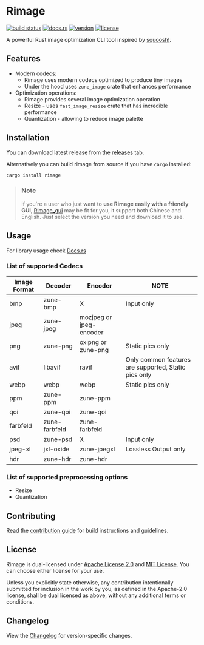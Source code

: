 # Rimage

[![build status](https://img.shields.io/github/actions/workflow/status/SalOne22/rimage/rimage.yml?label=rimage&style=flat-square)](https://github.com/SalOne22/rimage/actions?query=branch%3Amain+)
[![docs.rs](https://img.shields.io/docsrs/rimage/latest?style=flat-square)](https://docs.rs/rimage)
[![version](https://img.shields.io/crates/v/rimage?style=flat-square)](https://crates.io/crates/rimage)
[![license](https://img.shields.io/crates/l/rimage?style=flat-square)](https://github.com/SalOne22/rimage)

A powerful Rust image optimization CLI tool inspired by [squoosh!](https://squoosh.app/).

## Features

- Modern codecs:
  - Rimage uses modern codecs optimized to produce tiny images
  - Under the hood uses `zune_image` crate that enhances performance
- Optimization operations:
  - Rimage provides several image optimization operation
  - Resize - uses `fast_image_resize` crate that has incredible performance
  - Quantization - allowing to reduce image palette

## Installation

You can download latest release from the [releases](https://github.com/SalOne22/rimage/releases) tab.

Alternatively you can build rimage from source if you have `cargo` installed:

```sh
cargo install rimage
```

> ### Note
>
> If you're a user who just want to **use Rimage easily with a friendly GUI**, [Rimage_gui](https://github.com/Mikachu2333/rimage_gui/releases/) may be fit for you, it support both Chinese and English. Just select the version you need and download it to use.

## Usage

For library usage check [Docs.rs](https://docs.rs/rimage/latest/rimage/)

### List of supported Codecs

| Image Format | Decoder       | Encoder                 | NOTE                                                 |
| ------------ | ------------- | ----------------------- | ---------------------------------------------------- |
| bmp          | zune-bmp      | X                       | Input only                                           |
| jpeg         | zune-jpeg     | mozjpeg or jpeg-encoder |                                                      |
| png          | zune-png      | oxipng or zune-png      | Static pics only                                     |
| avif         | libavif       | ravif                   | Only common features are supported, Static pics only |
| webp         | webp          | webp                    | Static pics only                                     |
| ppm          | zune-ppm      | zune-ppm                |                                                      |
| qoi          | zune-qoi      | zune-qoi                |                                                      |
| farbfeld     | zune-farbfeld | zune-farbfeld           |                                                      |
| psd          | zune-psd      | X                       | Input only                                           |
| jpeg-xl      | jxl-oxide     | zune-jpegxl             | Lossless Output only                                 |
| hdr          | zune-hdr      | zune-hdr                |                                                      |

### List of supported preprocessing options

- Resize
- Quantization

## Contributing

Read the [contribution guide](CONTRIBUTING.md) for build instructions and guidelines.

## License

Rimage is dual-licensed under [Apache License 2.0](https://www.apache.org/licenses/LICENSE-2.0) and [MIT License](https://opensource.org/licenses/MIT). You can choose either license for your use.

Unless you explicitly state otherwise, any contribution intentionally submitted for inclusion in the work by you, as defined in the Apache-2.0 license, shall be dual licensed as above, without any additional terms or conditions.

## Changelog

View the [Changelog](CHANGELOG.md) for version-specific changes.
